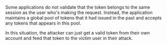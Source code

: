 Some applications do not validate that the token belongs to the same session as the user who's making the request. Instead, the application maintains a global pool of tokens that it had issued in the past and accepts any tokens that appears in this pool.

In this situation, the attacker can just get a valid token from their own account and feed that token to the victim user in their attack.